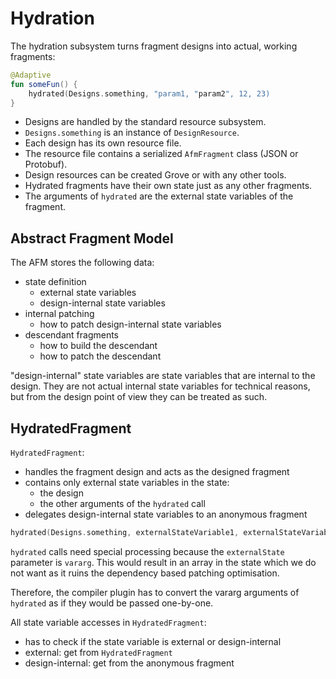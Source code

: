 # Hydration

The hydration subsystem turns fragment designs into actual, working fragments:

```kotlin
@Adaptive
fun someFun() {
    hydrated(Designs.something, "param1, "param2", 12, 23)
}
```

* Designs are handled by the standard resource subsystem.
* `Designs.something` is an instance of `DesignResource`.
* Each design has its own resource file.
* The resource file contains a serialized `AfmFragment` class (JSON or Protobuf).
* Design resources can be created Grove or with any other tools.
* Hydrated fragments have their own state just as any other fragments.
* The arguments of `hydrated` are the external state variables of the fragment.

## Abstract Fragment Model

The AFM stores the following data:

* state definition
  * external state variables
  * design-internal state variables
* internal patching
  * how to patch design-internal state variables
* descendant fragments
  * how to build the descendant
  * how to patch the descendant

"design-internal" state variables are state variables that are internal to the design. 
They are not actual internal state variables for technical reasons, but from the design
point of view they can be treated as such.

## HydratedFragment

`HydratedFragment`:

* handles the fragment design and acts as the designed fragment
* contains only external state variables in the state:
  * the design
  * the other arguments of the `hydrated` call
* delegates design-internal state variables to an anonymous fragment

```kotlin
hydrated(Designs.something, externalStateVariable1, externalStateVariable2)
```

`hydrated` calls need special processing because the `externalState` parameter is
`vararg`. This would result in an array in the state which we do not want as it
ruins the dependency based patching optimisation.

Therefore, the compiler plugin has to convert the vararg arguments of `hydrated` as
if they would be passed one-by-one.

All state variable accesses in `HydratedFragment`:

* has to check if the state variable is external or design-internal
* external: get from `HydratedFragment`
* design-internal: get from the anonymous fragment